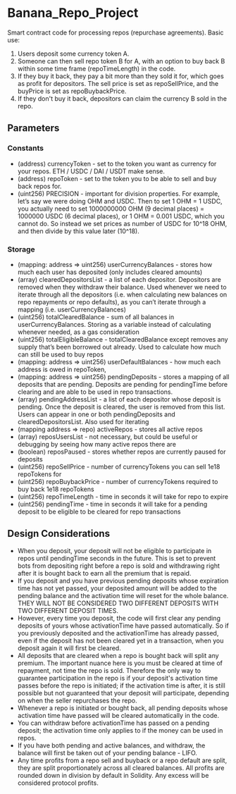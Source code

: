 # Banana_Repo_Project

Smart contract code for processing repos (repurchase agreements). Basic use:

1. Users deposit some currency token A.
2. Someone can then sell repo token B for A, with an option to buy back B within some time frame (repoTimeLength) in the code. 
3. If they buy it back, they pay a bit more than they sold it for, which goes as profit for depositors. The sell price is set as repoSellPrice, and the buyPrice is set as repoBuybackPrice.
4. If they don't buy it back, depositors can claim the currency B sold in the repo.

## Parameters ##

### Constants ###  

* (address) currencyToken - set to the token you want as currency for your repos. ETH / USDC / DAI / USDT make sense.
* (address) repoToken - set to the token you to be able to sell and buy back repos for.
* (uint256) PRECISION - important for division properties. For example, let’s say we were doing OHM and USDC. Then to set 1 OHM = 1 USDC, you actually need to set 1000000000 OHM (9 decimal places) = 1000000 USDC (6 decimal places), or 1 OHM = 0.001 USDC, which you cannot do. So instead we set prices as number of USDC for 10^18 OHM, and then divide by this value later (10^18).

### Storage ###

* (mapping: address => uint256) userCurrencyBalances - stores how much each user has deposited (only includes cleared amounts)
* (array) clearedDepositorsList - a list of each depositor. Depositors are removed when they withdraw their balance. Used whenever we need to iterate through all the depositors (i.e. when calculating new balances on repo repayments or repo defaults), as you can’t iterate through a mapping (i.e. userCurrencyBalances)
* (uint256) totalClearedBalance - sum of all balances in userCurrencyBalances. Storing as a variable instead of calculating whenever needed, as a gas consideration
* (uint256) totalEligibleBalance - totalClearedBalance except removes any supply that’s been borrowed out already. Used to calculate how much can still be used to buy repos
* (mapping: address => uint256) userDefaultBalances - how much each address is owed in repoToken, 
* (mapping: address => uint256) pendingDeposits -  stores a mapping of all deposits that are pending. Deposits are pending for pendingTime before clearing and are able to be used in repo transactions. 
* (array) pendingAddressList - a list of each depositor whose deposit is pending. Once the deposit is cleared, the user is removed from this list. Users can appear in one or both pendingDeposits and clearedDepositorsList. Also used for iterating
* (mapping address => repo) activeRepos - stores all active repos
* (array) reposUsersList - not necessary, but could be useful or debugging by seeing how many active repos there are
* (boolean) reposPaused - stores whether repos are currently paused for deposits
* (uint256) repoSellPrice - number of currencyTokens you can sell 1e18 repoTokens for
* (uint256) repoBuybackPrice - number of currencyTokens required to buy back 1e18 repoTokens
* (uint256) repoTimeLength - time in seconds it will take for repo to expire  
* (uint256) pendingTime - time in seconds it will take for a pending deposit to be eligible to be cleared for repo transactions

## Design Considerations ## 

* When you deposit, your deposit will not be eligible to participate in repos until pendingTime seconds in the future. This is set to prevent bots from depositing right before a repo is sold and withdrawing right after it is bought back to earn all the premium that is repaid.
* If you deposit and you have previous pending deposits whose expiration time has not yet passed, your deposited amount will be added to the pending balance and the activation time will reset for the whole balance. THEY WILL NOT BE CONSIDERED TWO DIFFERENT DEPOSITS WITH TWO DIFFERENT DEPOSIT TIMES.
* However, every time you deposit, the code will first clear any pending deposits of yours whose activationTime have passed automatically. So if you previously deposited and the activationTime has already passed, even if the deposit has not been cleared yet in a transaction, when you deposit again it will first be cleared.
* All deposits that are cleared when a repo is bought back will split any premium. The important nuance here is you must be cleared at time of repayment, not time the repo is sold. Therefore the only way to guarantee participation in the repo is if your deposit's activation time passes before the repo is initiated; if the activation time is after, it is still possible but not guaranteed that your deposit will participate, depending on when the seller repurchases the repo.
* Whenever a repo is initiated or bought back, all pending deposits whose activation time have passed will be cleared automatically in the code.
* You can withdraw before activationTime has passed on a pending deposit; the activation time only applies to if the money can be used in repos.
* If you have both pending and active balances, and withdraw, the balance will first be taken out of your pending balance - LIFO.
* Any time profits from a repo sell and buyback or a repo default are split, they are split proportionately across all cleared balances. All profits are rounded down in division by default in Solidity. Any excess will be considered protocol profits.
